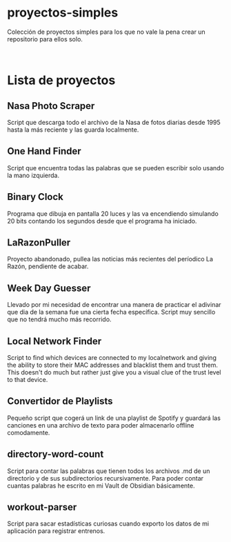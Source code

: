 # proyectos-simples
Colección de proyectos simples para los que no vale la pena crear un repositorio para ellos solo.

<br>

# Lista de proyectos

## Nasa Photo Scraper
Script que descarga todo el archivo de la Nasa de fotos diarias desde 1995 hasta la más reciente y las guarda localmente.

## One Hand Finder
Script que encuentra todas las palabras que se pueden escribir solo usando la mano izquierda.

## Binary Clock
Programa que dibuja en pantalla 20 luces y las va encendiendo simulando 20 bits contando los segundos desde que el programa ha iniciado.

## LaRazonPuller
Proyecto abandonado, pullea las noticias más recientes del períodico La Razón, pendiente de acabar.

## Week Day Guesser
Llevado por mi necesidad de encontrar una manera de practicar el adivinar que dia de la semana fue una cierta fecha específica. Script muy sencillo que no tendrá mucho más recorrido.

## Local Network Finder
Script to find which devices are connected to my localnetwork and giving the ability to store their MAC addresses and blacklist them and trust them. This doesn't do much but rather just give you a visual clue of the trust level to that device.

## Convertidor de Playlists
Pequeño script que cogerá un link de una playlist de Spotify y guardará las canciones en una archivo de texto para poder almacenarlo offline comodamente.

## directory-word-count
Script para contar las palabras que tienen todos los archivos .md de un directorio y de sus subdirectorios recursivamente. Para poder contar cuantas palabras he escrito en mi Vault de Obsidian básicamente.

## workout-parser
Script para sacar estadísticas curiosas cuando exporto los datos de mi aplicación para registrar entrenos.